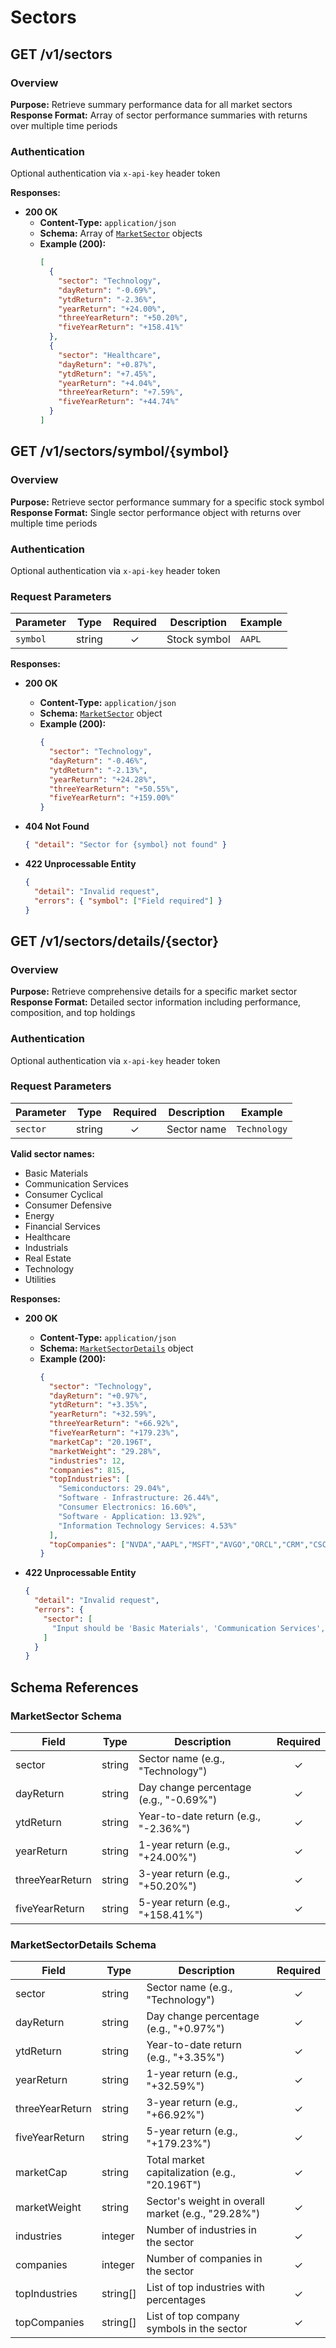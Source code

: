 # Sectors

## GET /v1/sectors

### Overview

**Purpose:** Retrieve summary performance data for all market sectors  
**Response Format:** Array of sector performance summaries with returns over multiple time periods

### Authentication

Optional authentication via `x-api-key` header token

**Responses:**

- **200 OK**
  - **Content-Type:** `application/json`
  - **Schema:** Array of [`MarketSector`](#marketsector-schema) objects
  - **Example (200):**
    ```json
    [
      {
        "sector": "Technology",
        "dayReturn": "-0.69%",
        "ytdReturn": "-2.36%",
        "yearReturn": "+24.00%",
        "threeYearReturn": "+50.20%",
        "fiveYearReturn": "+158.41%"
      },
      {
        "sector": "Healthcare",
        "dayReturn": "+0.87%",
        "ytdReturn": "+7.45%",
        "yearReturn": "+4.04%",
        "threeYearReturn": "+7.59%",
        "fiveYearReturn": "+44.74%"
      }
    ]
    ```

## GET /v1/sectors/symbol/{symbol}

### Overview

**Purpose:** Retrieve sector performance summary for a specific stock symbol  
**Response Format:** Single sector performance object with returns over multiple time periods

### Authentication

Optional authentication via `x-api-key` header token

### Request Parameters

| Parameter | Type   | Required | Description           | Example |
|-----------|--------|:--------:|-----------------------|---------|
| `symbol`  | string |    ✓     | Stock symbol          | `AAPL`  |

**Responses:**

- **200 OK**
  - **Content-Type:** `application/json`
  - **Schema:** [`MarketSector`](#marketsector-schema) object
  - **Example (200):**
    ```json
    {
      "sector": "Technology",
      "dayReturn": "-0.46%",
      "ytdReturn": "-2.13%",
      "yearReturn": "+24.28%",
      "threeYearReturn": "+50.55%",
      "fiveYearReturn": "+159.00%"
    }
    ```

- **404 Not Found**
  ```json
  { "detail": "Sector for {symbol} not found" }
  ```

- **422 Unprocessable Entity**
  ```json
  {
    "detail": "Invalid request",
    "errors": { "symbol": ["Field required"] }
  }
  ```

## GET /v1/sectors/details/{sector}

### Overview

**Purpose:** Retrieve comprehensive details for a specific market sector  
**Response Format:** Detailed sector information including performance, composition, and top holdings

### Authentication

Optional authentication via `x-api-key` header token

### Request Parameters

| Parameter | Type   | Required | Description    | Example      |
|-----------|--------|:--------:|----------------|--------------|
| `sector`  | string |    ✓     | Sector name    | `Technology` |

**Valid sector names:**
- Basic Materials
- Communication Services
- Consumer Cyclical
- Consumer Defensive
- Energy
- Financial Services
- Healthcare
- Industrials
- Real Estate
- Technology
- Utilities

**Responses:**

- **200 OK**
  - **Content-Type:** `application/json`
  - **Schema:** [`MarketSectorDetails`](#marketsectordetails-schema) object
  - **Example (200):**
    ```json
    {
      "sector": "Technology",
      "dayReturn": "+0.97%",
      "ytdReturn": "+3.35%",
      "yearReturn": "+32.59%",
      "threeYearReturn": "+66.92%",
      "fiveYearReturn": "+179.23%",
      "marketCap": "20.196T",
      "marketWeight": "29.28%",
      "industries": 12,
      "companies": 815,
      "topIndustries": [
        "Semiconductors: 29.04%",
        "Software - Infrastructure: 26.44%",
        "Consumer Electronics: 16.60%",
        "Software - Application: 13.92%",
        "Information Technology Services: 4.53%"
      ],
      "topCompanies": ["NVDA","AAPL","MSFT","AVGO","ORCL","CRM","CSCO","NOW","ACN","IBM"]
    }
    ```

- **422 Unprocessable Entity**
  ```json
  {
    "detail": "Invalid request",
    "errors": {
      "sector": [
        "Input should be 'Basic Materials', 'Communication Services', 'Consumer Cyclical', 'Consumer Defensive', 'Energy', 'Financial Services', 'Healthcare', 'Industrials', 'Real Estate', 'Technology' or 'Utilities'"
      ]
    }
  }
  ```

## Schema References

### MarketSector Schema

| Field           | Type   | Description                            | Required |
|-----------------|--------|----------------------------------------|:--------:|
| sector          | string | Sector name (e.g., "Technology")       |    ✓     |
| dayReturn       | string | Day change percentage (e.g., "-0.69%") |    ✓     |
| ytdReturn       | string | Year-to-date return (e.g., "-2.36%")   |    ✓     |
| yearReturn      | string | 1-year return (e.g., "+24.00%")        |    ✓     |
| threeYearReturn | string | 3-year return (e.g., "+50.20%")        |    ✓     |
| fiveYearReturn  | string | 5-year return (e.g., "+158.41%")       |    ✓     |

### MarketSectorDetails Schema

| Field           | Type     | Description                                        | Required |
|-----------------|----------|----------------------------------------------------|:--------:|
| sector          | string   | Sector name (e.g., "Technology")                   |    ✓     |
| dayReturn       | string   | Day change percentage (e.g., "+0.97%")             |    ✓     |
| ytdReturn       | string   | Year-to-date return (e.g., "+3.35%")               |    ✓     |
| yearReturn      | string   | 1-year return (e.g., "+32.59%")                    |    ✓     |
| threeYearReturn | string   | 3-year return (e.g., "+66.92%")                    |    ✓     |
| fiveYearReturn  | string   | 5-year return (e.g., "+179.23%")                   |    ✓     |
| marketCap       | string   | Total market capitalization (e.g., "20.196T")      |    ✓     |
| marketWeight    | string   | Sector's weight in overall market (e.g., "29.28%") |    ✓     |
| industries      | integer  | Number of industries in the sector                 |    ✓     |
| companies       | integer  | Number of companies in the sector                  |    ✓     |
| topIndustries   | string[] | List of top industries with percentages            |    ✓     |
| topCompanies    | string[] | List of top company symbols in the sector          |    ✓     |
